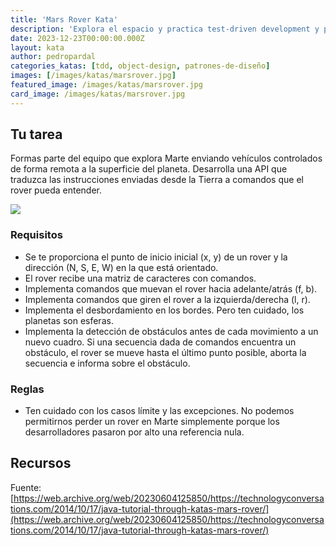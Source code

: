 ```yaml
---
title: 'Mars Rover Kata'
description: 'Explora el espacio y practica test-driven development y patrones de diseño orientado a objetos.'
date: 2023-12-23T00:00:00.000Z
layout: kata
author: pedropardal
categories_katas: [tdd, object-design, patrones-de-diseño]
images: [/images/katas/marsrover.jpg]
featured_image: /images/katas/marsrover.jpg
card_image: /images/katas/marsrover.jpg
---
```


## Tu tarea
Formas parte del equipo que explora Marte enviando vehículos controlados de forma remota a la superficie del planeta. Desarrolla una API que traduzca las instrucciones enviadas desde la Tierra a comandos que el rover pueda entender.

![](/images/katas/marsrover.jpg)

### Requisitos

- Se te proporciona el punto de inicio inicial (x, y) de un rover y la dirección (N, S, E, W) en la que está orientado.
- El rover recibe una matriz de caracteres con comandos.
- Implementa comandos que muevan el rover hacia adelante/atrás (f, b).
- Implementa comandos que giren el rover a la izquierda/derecha (l, r).
- Implementa el desbordamiento en los bordes. Pero ten cuidado, los planetas son esferas.
- Implementa la detección de obstáculos antes de cada movimiento a un nuevo cuadro. Si una secuencia dada de comandos encuentra un obstáculo, el rover se mueve hasta el último punto posible, aborta la secuencia e informa sobre el obstáculo.

### Reglas

- Ten cuidado con los casos límite y las excepciones. No podemos permitirnos perder un rover en Marte simplemente porque los desarrolladores pasaron por alto una referencia nula.

## Recursos

Fuente: [https://web.archive.org/web/20230604125850/https://technologyconversations.com/2014/10/17/java-tutorial-through-katas-mars-rover/](https://web.archive.org/web/20230604125850/https://technologyconversations.com/2014/10/17/java-tutorial-through-katas-mars-rover/)
